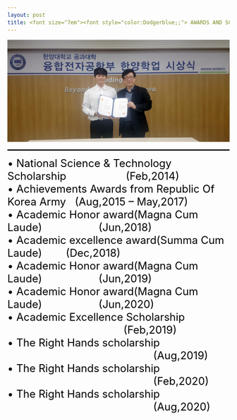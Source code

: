 ```yaml
---
layout: post
title: <font size="7em"><font style="color:Dodgerblue;;"> AWARDS AND SCHOLARSHIPS      &nbsp;&nbsp;&nbsp; Click</font></font>
---
```

<img src="/images/fulls/Awards.jpg" class="fit image">
<hr style="height:3px">

<font size="5em" style="color:black;">
•	National Science & Technology Scholarship &nbsp;&nbsp;&nbsp;&nbsp;&nbsp;&nbsp;&nbsp;&nbsp;&nbsp;&nbsp;&nbsp;&nbsp;&nbsp;&nbsp;&nbsp;&nbsp;&nbsp;&nbsp;&nbsp;(Feb,2014)<br>
•	Achievements Awards from Republic Of Korea Army &nbsp;&nbsp;(Aug,2015 – May,2017)<br>
•	Academic Honor award(Magna Cum Laude) &nbsp;&nbsp;&nbsp;&nbsp;&nbsp;&nbsp;&nbsp;&nbsp;&nbsp;&nbsp;&nbsp;&nbsp;&nbsp;&nbsp;&nbsp;&nbsp;&nbsp;&nbsp;(Jun,2018)<br>
•	Academic excellence award(Summa Cum Laude) &nbsp;&nbsp;&nbsp;&nbsp;&nbsp;&nbsp; (Dec,2018)<br>
•	Academic Honor award(Magna Cum Laude) &nbsp;&nbsp;&nbsp;&nbsp;&nbsp;&nbsp;&nbsp;&nbsp;&nbsp;&nbsp;&nbsp;&nbsp;&nbsp;&nbsp;&nbsp;&nbsp;&nbsp;&nbsp;(Jun,2019)<br>
•	Academic Honor award(Magna Cum Laude) &nbsp;&nbsp;&nbsp;&nbsp;&nbsp;&nbsp;&nbsp;&nbsp;&nbsp;&nbsp;&nbsp;&nbsp;&nbsp;&nbsp;&nbsp;&nbsp;&nbsp;&nbsp;(Jun,2020)<br>
•	Academic Excellence Scholarship &nbsp;&nbsp;&nbsp;&nbsp;&nbsp;&nbsp;&nbsp;&nbsp;&nbsp;&nbsp;&nbsp;&nbsp;&nbsp;&nbsp;&nbsp;&nbsp;&nbsp;&nbsp;&nbsp;&nbsp;&nbsp;&nbsp;&nbsp;&nbsp;&nbsp;&nbsp;&nbsp;&nbsp;&nbsp;&nbsp;&nbsp;&nbsp;&nbsp;&nbsp;&nbsp;&nbsp;&nbsp;&nbsp;&nbsp;(Feb,2019)<br>
•	The Right Hands scholarship &nbsp;&nbsp;&nbsp;&nbsp;&nbsp;&nbsp;&nbsp;&nbsp;&nbsp;&nbsp;&nbsp;&nbsp;&nbsp;&nbsp;&nbsp;&nbsp;&nbsp;&nbsp;&nbsp;&nbsp;&nbsp;&nbsp;&nbsp;&nbsp;&nbsp;&nbsp;&nbsp;&nbsp;&nbsp;&nbsp;&nbsp;&nbsp;&nbsp;&nbsp;&nbsp;&nbsp;&nbsp;&nbsp;&nbsp;&nbsp;&nbsp;&nbsp;&nbsp;&nbsp;&nbsp;&nbsp;&nbsp;&nbsp;&nbsp;(Aug,2019)<br>
•	The Right Hands scholarship &nbsp;&nbsp;&nbsp;&nbsp;&nbsp;&nbsp;&nbsp;&nbsp;&nbsp;&nbsp;&nbsp;&nbsp;&nbsp;&nbsp;&nbsp;&nbsp;&nbsp;&nbsp;&nbsp;&nbsp;&nbsp;&nbsp;&nbsp;&nbsp;&nbsp;&nbsp;&nbsp;&nbsp;&nbsp;&nbsp;&nbsp;&nbsp;&nbsp;&nbsp;&nbsp;&nbsp;&nbsp;&nbsp;&nbsp;&nbsp;&nbsp;&nbsp;&nbsp;&nbsp;&nbsp;&nbsp;&nbsp;&nbsp;&nbsp;(Feb,2020)<br>
•	The Right Hands scholarship &nbsp;&nbsp;&nbsp;&nbsp;&nbsp;&nbsp;&nbsp;&nbsp;&nbsp;&nbsp;&nbsp;&nbsp;&nbsp;&nbsp;&nbsp;&nbsp;&nbsp;&nbsp;&nbsp;&nbsp;&nbsp;&nbsp;&nbsp;&nbsp;&nbsp;&nbsp;&nbsp;&nbsp;&nbsp;&nbsp;&nbsp;&nbsp;&nbsp;&nbsp;&nbsp;&nbsp;&nbsp;&nbsp;&nbsp;&nbsp;&nbsp;&nbsp;&nbsp;&nbsp;&nbsp;&nbsp;&nbsp;&nbsp;&nbsp;(Aug,2020)<br>
</font>
<br><br><br><br><br><br><br><br>
